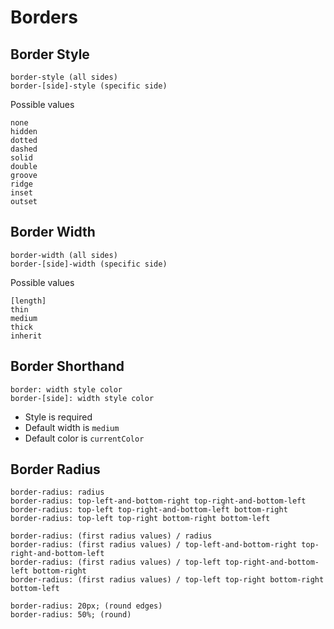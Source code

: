 # Borders

## Border Style

    border-style (all sides)
    border-[side]-style (specific side)

Possible values

    none
    hidden
    dotted
    dashed
    solid
    double
    groove
    ridge
    inset
    outset

## Border Width

    border-width (all sides)
    border-[side]-width (specific side)

Possible values

    [length]
    thin
    medium
    thick
    inherit

## Border Shorthand

    border: width style color
    border-[side]: width style color

* Style is required
* Default width is `medium`
* Default color is `currentColor`

## Border Radius

    border-radius: radius
    border-radius: top-left-and-bottom-right top-right-and-bottom-left
    border-radius: top-left top-right-and-bottom-left bottom-right
    border-radius: top-left top-right bottom-right bottom-left
    
    border-radius: (first radius values) / radius
    border-radius: (first radius values) / top-left-and-bottom-right top-right-and-bottom-left
    border-radius: (first radius values) / top-left top-right-and-bottom-left bottom-right
    border-radius: (first radius values) / top-left top-right bottom-right bottom-left

    border-radius: 20px; (round edges)
    border-radius: 50%; (round)
